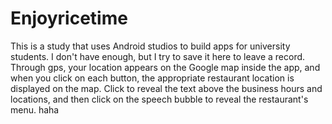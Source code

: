 # Enjoyricetime
This is a study that uses Android studios to build apps for university students. I don't have enough, but I try to save it here to leave a record.
Through gps, your location appears on the Google map inside the app, and when you click on each button, the appropriate restaurant location is displayed on the map. 
Click to reveal the text above the business hours and locations, and then click on the speech bubble to reveal the restaurant's menu.
haha
